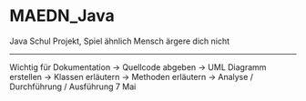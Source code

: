 MAEDN_Java
==========

Java Schul Projekt, Spiel ähnlich Mensch ärgere dich nicht

---
Wichtig für Dokumentation
-> Quellcode abgeben
-> UML Diagramm erstellen
-> Klassen erläutern
-> Methoden erläutern
-> Analyse / Durchführung / Ausführung
7 Mai